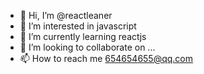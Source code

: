 - 👋 Hi, I’m @reactleaner
- 👀 I’m interested in javascript
- 🌱 I’m currently learning reactjs
- 💞️ I’m looking to collaborate on ...
- 📫 How to reach me 654654655@qq.com

<!---
reactleaner/reactleaner is a ✨ special ✨ repository because its `README.md` (this file) appears on your GitHub profile.
You can click the Preview link to take a look at your changes.
--->
